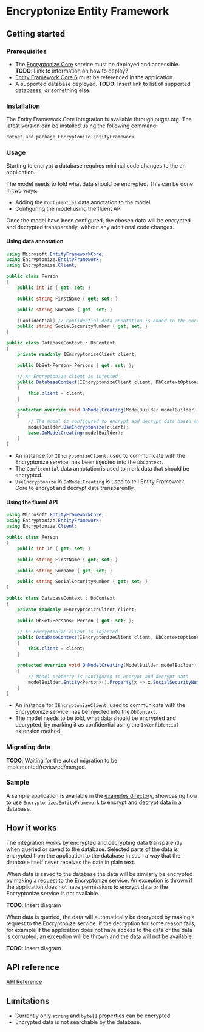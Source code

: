 # Encryptonize Entity Framework

## Getting started

### Prerequisites

- The [Encryptonize Core](https://github.com/cyber-crypt-com/encryptonize-core) service must be deployed and accessible. **TODO**: Link to information on how to deploy?
- [Entity Framework Core 6](https://docs.microsoft.com/en-us/ef/core/) must be referenced in the application.
- A supported database deployed. **TODO**: Insert link to list of supported databases, or something else.

### Installation

The Entity Framework Core integration is available through nuget.org. The latest version can be installed using the following command:

```bash
dotnet add package Encryptonize.EntityFramework
```

### Usage

Starting to encrypt a database requires minimal code changes to the an application.

The model needs to told what data should be encrypted. This can be done in two ways:

- Adding the `Confidential` data annotation to the model
- Configuring the model using the fluent API

Once the model have been configured, the chosen data will be encrypted and decrypted transparently, without any additional code changes.

#### Using data annotation

```csharp
using Microsoft.EntityFrameworkCore;
using Encryptonize.EntityFramework;
using Encryptonize.Client;

public class Person
{
    public int Id { get; set; }

    public string FirstName { get; set; }

    public string Surname { get; set; }

    [Confidential] // Confidential data annotation is added to the encrypted property
    public string SocialSecurityNumber { get; set; }
}

public class DatabaseContext : DbContext
{
    private readonly IEncryptonizeClient client;

    public DbSet<Person> Persons { get; set; };

    // An Encryptonize client is injected
    public DatabaseContext(IEncryptonizeClient client, DbContextOptions options) : base(options)
    {
        this.client = client;
    }

    protected override void OnModelCreating(ModelBuilder modelBuilder)
    {
        // The model is configured to encrypt and decrypt data based on data annotations
        modelBuilder.UseEncryptonize(client);
        base.OnModelCreating(modelBuilder);
    }
}
```

- An instance for `IEncryptonizeClient`, used to communicate with the Encryptonize service, has been injected into the `DbContext`.
- The `Confidential` data annotation is used to mark data that should be encrypted.
- `UseEncryptonize` in `OnModelCreating` is used to tell Entity Framework Core to encrypt and decrypt data transparently.

#### Using the fluent API

```csharp
using Microsoft.EntityFrameworkCore;
using Encryptonize.EntityFramework;
using Encryptonize.Client;

public class Person
{
    public int Id { get; set; }

    public string FirstName { get; set; }

    public string Surname { get; set; }

    public string SocialSecurityNumber { get; set; }
}

public class DatabaseContext : DbContext
{
    private readonly IEncryptonizeClient client;

    public DbSet<Persons> Person { get; set; };

    // An Encryptonize client is injected
    public DatabaseContext(IEncryptonizeClient client, DbContextOptions options) : base(options)
    {
        this.client = client;
    }

    protected override void OnModelCreating(ModelBuilder modelBuilder)
    {
        // Model property is configured to encrypt and decrypt data
        modelBuilder.Entity<Person>().Property(x => x.SocialSecurityNumber).IsConfidential(client);
    }
}
```

- An instance for `IEncryptonizeClient`, used to communicate with the Encryptonize service, has be injected into the `DbContext`.
- The model needs to be told, what data should be encrypted and decrypted, by marking it as confidential using the `IsConfidential` extension method.

### Migrating data

**TODO**: Waiting for the actual migration to be implemented/reviewed/merged.

### Sample

A sample application is available in the [examples directory](https://github.com/cyber-crypt-com/encryptonize-entityframework/tree/master/examples/Encryptonize.SampleDB), showcasing how to use `Encryptonize.EntityFramework` to encrypt and decrypt data in a database.

## How it works

The integration works by encrypted and decrypting data transparently when queried or saved to the database. Selected parts of the data is encrypted from the application to the database in such a way that the database itself never receives the data in plain text.

When data is saved to the database the data will be similarly be encrypted by making a request to the Encryptonize service. An exception is thrown if the application does not have permissions to encrypt data or the Encryptonize service is not available.

**TODO**: Insert diagram

When data is queried, the data will automatically be decrypted by making a request to the Encryptonize service. If the decryption for some reason fails, for example if the application does not have access to the data or the data is corrupted, an exception will be thrown and the data will not be available.

**TODO**: Insert diagram

## API reference

[API Reference](documentation/api/Encryptonize.EntityFramework.md)

## Limitations

- Currently only `string` and `byte[]` properties can be encrypted.
- Encrypted data is not searchable by the database.
